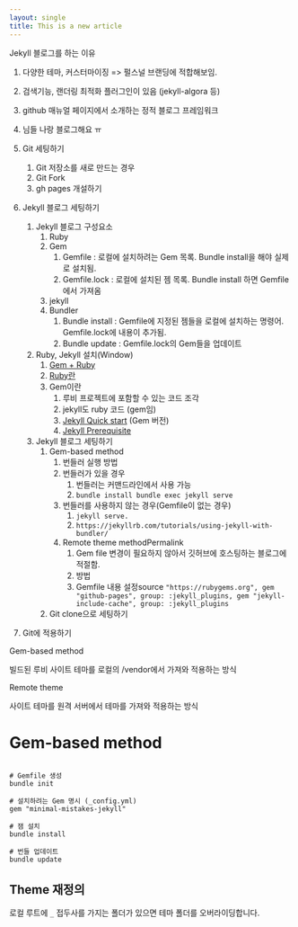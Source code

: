 ```yaml
---
layout: single
title: This is a new article
---
```

Jekyll 블로그를 하는 이유

1. 다양한 테마, 커스터마이징 => 펄스널 브랜딩에 적합해보임.
2. 검색기능, 랜더링 최적화 플러그인이 있음 (jekyll-algora 등)
3. github 매뉴얼 페이지에서 소개하는 정적 블로그 프레임워크


4. 님들 나랑 블로그해요 ㅠ

5. Git 세팅하기
   1. Git 저장소를 새로 만드는 경우
   2. Git Fork
   3. gh pages 개설하기
6. Jekyll 블로그 세팅하기
   1. Jekyll 블로그 구성요소
      1. Ruby
      2. Gem
         1. Gemfile : 로컬에 설치하려는 Gem 목록. Bundle install을 해야 실제로 설치됨.
         2. Gemfile.lock : 로컬에 설치된 젬 목록. Bundle install 하면 Gemfile에서 가져옴
      3. jekyll
      4. Bundler
         1. Bundle install : Gemfile에 지정된 젬들을 로컬에 설치하는 명령어. Gemfile.lock에 내용이 추가됨.
         2. Bundle update : Gemfile.lock의 Gem들을 업데이트
   2. Ruby, Jekyll 설치(Window)
      1. [Gem + Ruby](https://jekyllrb.com/docs/installation/windows/)
      2. [Ruby란](https://www.ruby-lang.org/en/about/)
      3. Gem이란
         1. 루비 프로젝트에 포함할 수 있는 코드 조각
         2. jekyll도 ruby 코드 (gem임)
         3. [Jekyll Quick start](https://jekyllrb.com/docs/) (Gem 버전)
         4. [Jekyll Prerequisite](https://jekyllrb.com/docs/installation/)
   3. Jekyll 블로그 세팅하기
      1. Gem-based method
          1. 번들러 실행 방법
          2. 번들러가 있을 경우
             1. 번들러는 커맨드라인에서 사용 가능
             2. `bundle install bundle exec jekyll serve `
          3. 번들러를 사용하지 않는 경우(Gemfile이 없는 경우)
             1. `jekyll serve.`
             2. `https://jekyllrb.com/tutorials/using-jekyll-with-bundler/`
          4. Remote theme methodPermalink
             1. Gem file 변경이 필요하지 않아서 깃허브에 호스팅하는 블로그에 적절함.
             2. 방법
             3. Gemfile 내용 설정source `"https://rubygems.org", gem "github-pages", group: :jekyll_plugins, gem "jekyll-include-cache", group: :jekyll_plugins`
      2. Git clone으로 세팅하기
7. Git에 적용하기 

Gem-based method

빌드된 루비 
사이트 테마를 로컬의 /vendor에서 가져와 적용하는 방식

Remote theme


사이트 테마를 원격 서버에서 테마를 가져와 적용하는 방식

# Gem-based method

```console

# Gemfile 생성
bundle init

# 설치하려는 Gem 명시 (_config.yml)
gem "minimal-mistakes-jekyll"

# 잼 설치
bundle install

# 번들 업데이트
bundle update
```

## Theme 재정의

로컬 루트에 `_` 접두사를 가지는 폴더가 있으면 테마 폴더를 오버라이딩합니다.
